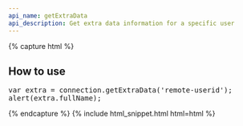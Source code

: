 ```yaml
---
api_name: getExtraData
api_description: Get extra data information for a specific user
---
```


{% capture html %}

<section>
    <h2>How to use</h2>
    <pre>
var extra = connection.getExtraData('remote-userid');
alert(extra.fullName);
</pre>
</section>

{% endcapture %}
{% include html_snippet.html html=html %}

